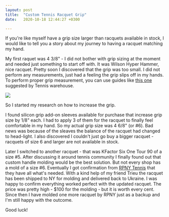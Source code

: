 ```yaml
---
layout: post
title:  "Custom Tennis Racquet Grip"
date:   2020-10-18 12:44:27 +0300

---
```

If you're like myself have a grip size larger than racquets available in stock, I
would like to tell you a story about my journey to having a racquet matching my hand.

My first raquet was 4 3/8" - I did not bother with grip sizing at the moment and needed just something to start off with.
It was Wilson Hyper Hammer, nice racquet. Pretty soon I discovered that the grip was too small. I did not perform any measurements, just had a feeling 
the grip slips off in my hands. To perform proper grip measurement, you can use guides like <a href="https://www.tennis-warehouse.com/learning_center/how_to/how_to_measure_your_tennis_grip_size.html">this one</a> 
suggested by Tennis warehouse.

<img src="https://img.tennis-warehouse.com/watermark/rsg.php?path=/content_images/measuring-your-grip-size/IMG_8897.jpg&nw=289" style="float: none;display: block;margin-left: auto;margin-right: auto;"/>

So I started my research on how to increase the grip. 

I found silicon grip add-on sleeves available for purchase that increase grip size by 1/8" each. 
I had to apply 3 of them for the racquet to finally feel comfortable in my hand. So my actual grip size was 4 6/8" (or #6).
Bad news was because of the sleaves the balance of the racquet had changed to head-light. I also discovered I couldn't just go buy a bigger racquet - racquets 
of size 6 and larger are not available in stock.

Later I switched to another racquet - that was KFactor Six One Tour 90 of a size #5. After discussing 
it around tennis community I finally found out that custom handle molding would be the best solution.
But not every shop has a mold of a size #6. Eventually I got confirmation from <a href="https://rpnytennis.com/">RPNY Tennis</a> that they have all what's needed. 
With a kind help of my friend Trieu the racquet has been shipped to NY for molding and delivered back to Ukraine.
I was happy to confirm everything worked perfect with the updated racquet. The price was pretty high - $100 for the molding - but it is worth every cent. Since then I have molded one more racquet by RPNY just as a backup and I'm still happy with the outcome.

Good luck!

